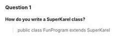 ### Question 1
#### How do you write a SuperKarel class?

> public class FunProgram extends SuperKarel